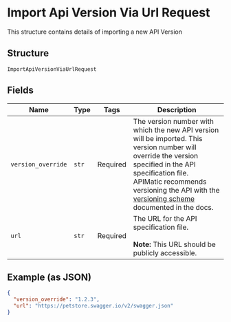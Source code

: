
# Import Api Version Via Url Request

This structure contains details of importing a new API Version

## Structure

`ImportApiVersionViaUrlRequest`

## Fields

| Name | Type | Tags | Description |
|  --- | --- | --- | --- |
| `version_override` | `str` | Required | The version number with which the new API version will be imported. This version number will override the version specified in the API specification file.<br>APIMatic recommends versioning the API with the [versioning scheme](https://docs.apimatic.io/define-apis/basic-settings/#version) documented in the docs. |
| `url` | `str` | Required | The URL for the API specification file.<br><br>**Note:** This URL should be publicly accessible. |

## Example (as JSON)

```json
{
  "version_override": "1.2.3",
  "url": "https://petstore.swagger.io/v2/swagger.json"
}
```


